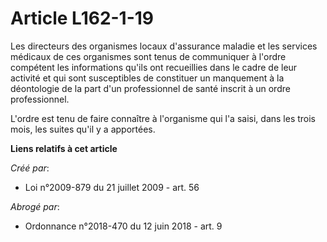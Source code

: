 # Article L162-1-19

Les directeurs des organismes locaux d'assurance maladie et les services médicaux de ces organismes sont tenus de communiquer
à l'ordre compétent les informations qu'ils ont recueillies dans le cadre de leur activité et qui sont susceptibles de
constituer un manquement à la déontologie de la part d'un professionnel de santé inscrit à un ordre professionnel. 

L'ordre est tenu de faire connaître à l'organisme qui l'a saisi, dans les trois mois, les suites qu'il y a apportées.

**Liens relatifs à cet article**

_Créé par_:

  - Loi n°2009-879 du 21 juillet 2009 - art. 56

_Abrogé par_:

  - Ordonnance n°2018-470 du 12 juin 2018 - art. 9
